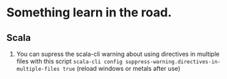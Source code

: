 # Something learn in the road.

## Scala

1. You can supress the scala-cli warning about using directives in multiple files with this script `scala-cli config suppress-warning.directives-in-multiple-files true` (reload windows or metals after use)
